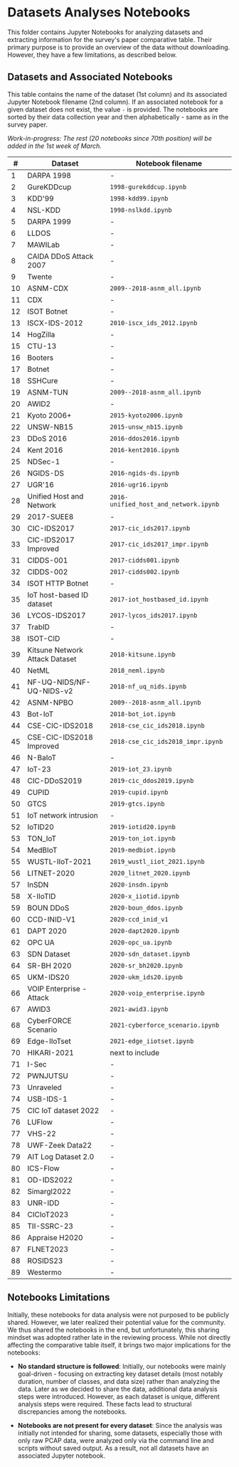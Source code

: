 # Datasets Analyses Notebooks

This folder contains Jupyter Notebooks for analyzing datasets and extracting information for the survey's paper comparative table. Their primary purpose is to provide an overview of the data without downloading. However, they have a few limitations, as described below.

## Datasets and Associated Notebooks

This table contains the name of the dataset (1st column) and its associated Jupyter Notebook filename (2nd column). If an associated notebook for a given dataset does not exist, the value `-` is provided. The notebooks are sorted by their data collection year and then alphabetically - same as in the survey paper.

_Work-in-progress: The rest (20 notebooks since 70th position) will be added in the 1st week of March._

| #   | **Dataset**                    | **Notebook filename**            |
| --- | ------------------------------ | -------------------------------- |
| 1   | DARPA 1998                     | - |
| 2   | GureKDDcup                     | `1998-gurekddcup.ipynb` |
| 3   | KDD'99                         | `1998-kdd99.ipynb` |
| 4   | NSL-KDD                        | `1998-nslkdd.ipynb` |
| 5   | DARPA 1999                     | - |
| 6   | LLDOS                          | - |
| 7   | MAWILab                        | - |
| 8   | CAIDA DDoS Attack 2007         | - |
| 9   | Twente                         | - |
| 10  | ASNM-CDX                       | `2009--2018-asnm_all.ipynb` |
| 11  | CDX                            | - |
| 12  | ISOT Botnet                    | - |
| 13  | ISCX-IDS-2012                  | `2010-iscx_ids_2012.ipynb` |
| 14  | HogZilla                       | - |
| 15  | CTU-13                         | - |
| 16  | Booters                        | - |
| 17  | Botnet                         | - |
| 18  | SSHCure                        | - |
| 19  | ASNM-TUN                       | `2009--2018-asnm_all.ipynb` |
| 20  | AWID2                          | - |
| 21  | Kyoto 2006+                    | `2015-kyoto2006.ipynb` |
| 22  | UNSW-NB15                      | `2015-unsw_nb15.ipynb` |
| 23  | DDoS 2016                      | `2016-ddos2016.ipynb` |
| 24  | Kent 2016                      | `2016-kent2016.ipynb` |
| 25  | NDSec-1                        | - |
| 26  | NGIDS-DS                       | `2016-ngids-ds.ipynb` |
| 27  | UGR'16                         | `2016-ugr16.ipynb` |
| 28  | Unified Host and Network       | `2016-unified_host_and_network.ipynb` |
| 29  | 2017-SUEE8                     | - |
| 30  | CIC-IDS2017                    | `2017-cic_ids2017.ipynb` |
| 33  | CIC-IDS2017 Improved           | `2017-cic_ids2017_impr.ipynb` |
| 31  | CIDDS-001                      | `2017-cidds001.ipynb` |
| 32  | CIDDS-002                      | `2017-cidds002.ipynb` |
| 34  | ISOT HTTP Botnet               | - |
| 35  | IoT host-based ID dataset      | `2017-iot_hostbased_id.ipynb` |
| 36  | LYCOS-IDS2017                  | `2017-lycos_ids2017.ipynb` |
| 37  | TrabID                         | - |
| 38  | ISOT-CID                       | - |
| 39  | Kitsune Network Attack Dataset | `2018-kitsune.ipynb` |
| 40  | NetML                          | `2018_neml.ipynb` |
| 41  | NF-UQ-NIDS/NF-UQ-NIDS-v2       | `2018-nf_uq_nids.ipynb` |
| 42  | ASNM-NPBO                      | `2009--2018-asnm_all.ipynb` |
| 43  | Bot-IoT                        | `2018-bot_iot.ipynb` |
| 44  | CSE-CIC-IDS2018                | `2018-cse_cic_ids2018.ipynb` |
| 45  | CSE-CIC-IDS2018 Improved       | `2018-cse_cic_ids2018_impr.ipynb` |
| 46  | N-BaIoT                        | - |
| 47  | IoT-23                         | `2019-iot_23.ipynb` |
| 48  | CIC-DDoS2019                   | `2019-cic_ddos2019.ipynb` |
| 49  | CUPID                          | `2019-cupid.ipynb` |
| 50  | GTCS                           | `2019-gtcs.ipynb` |
| 51  | IoT network intrusion          | - |
| 52  | IoTID20                        | `2019-iotid20.ipynb` |
| 53  | TON_IoT                        | `2019-ton_iot.ipynb` |
| 54  | MedBIoT                        | `2019-medbiot.ipynb` |
| 55  | WUSTL-IIoT-2021                | `2019_wustl_iiot_2021.ipynb` |
| 56  | LITNET-2020                    | `2020_litnet_2020.ipynb` |
| 57  | InSDN                          | `2020-insdn.ipynb` |
| 58  | X-IIoTID                       | `2020-x_iiotid.ipynb` |
| 59  | BOUN DDoS                      | `2020-boun_ddos.ipynb` |
| 60  | CCD-INID-V1                    | `2020-ccd_inid_v1` |
| 61  | DAPT 2020                      | `2020-dapt2020.ipynb` |
| 62  | OPC UA                         | `2020-opc_ua.ipynb` |
| 63  | SDN Dataset                    | `2020-sdn_dataset.ipynb` |
| 64  | SR-BH 2020                     | `2020-sr_bh2020.ipynb` |
| 65  | UKM-IDS20                      | `2020-ukm_ids20.ipynb` |
| 66  | VOIP Enterprise - Attack       | `2020-voip_enterprise.ipynb` |
| 67  | AWID3                          | `2021-awid3.ipynb` |
| 68  | CyberFORCE Scenario            | `2021-cyberforce_scenario.ipynb` |
| 69  | Edge-IIoTset                   | `2021-edge_iiotset.ipynb` |
| 70  | HIKARI-2021                    | next to include |
| 71  | I-Sec                          | - |
| 72  | PWNJUTSU                       | - |
| 73  | Unraveled                      | - |
| 74  | USB-IDS-1                      | - |
| 75  | CIC IoT dataset 2022           | - |
| 76  | LUFlow                         | - |
| 77  | VHS-22                         | - |
| 78  | UWF-Zeek Data22                | - |
| 79  | AIT Log Dataset 2.0            | - |
| 80  | ICS-Flow                       | - |
| 81  | OD-IDS2022                     | - |
| 82  | Simargl2022                    | - |
| 83  | UNR-IDD                        | - |
| 84  | CICIoT2023                     | - |
| 85  | TII-SSRC-23                    | - |
| 86  | Appraise H2020                 | - |
| 87  | FLNET2023                      | - |
| 88  | ROSIDS23                       | - |
| 89  | Westermo                       | - |

## Notebooks Limitations

Initially, these notebooks for data analysis were not purposed to be publicly shared. However, we later realized their potential value for the community. We thus shared the notebooks in the end, but unfortunately, this sharing mindset was adopted rather late in the reviewing process. While not directly affecting the comparative table itself, it brings two major implications for the notebooks:

* **No standard structure is followed**: Initially, our notebooks were mainly goal-driven - focusing on extracting key dataset details (most notably duration, number of classes, and data size) rather than analyzing the data. Later as we decided to share the data, additional data analysis steps were introduced. However, as each dataset is unique, different analysis steps were required. These facts lead to structural discrepancies among the notebooks.

* **Notebooks are not present for every dataset**: Since the analysis was initially not intended for sharing, some datasets, especially those with only raw PCAP data, were analyzed only via the command line and scripts without saved output. As a result, not all datasets have an associated Jupyter notebook.

